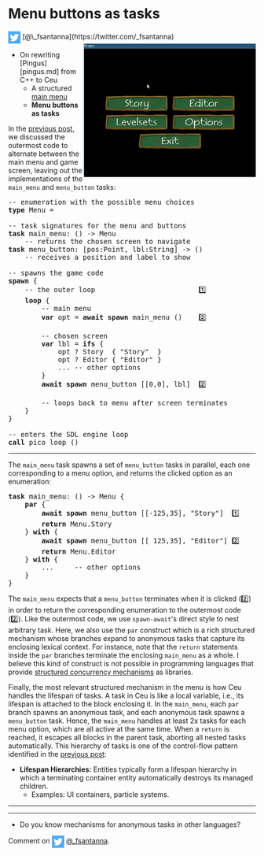 # Menu buttons as tasks

<img src="twitter.png" style="vertical-align:middle">
[@\_fsantanna](https://twitter.com/_fsantanna)

<img src="menu.gif" align="right" width="350">

- On rewriting [Pingus][pingus.md] from C++ to Ceu
    - A structured [main menu](menu.md)
    - **Menu buttons as tasks**

In the [previous post](menu.md), we discussed the outermost code to alternate
between the main menu and game screen, leaving out the implementations of the
`main_menu` and `menu_button` tasks:

<pre>
-- enumeration with the possible menu choices
<b>type</b> Menu = <Story=(), Editor=(), ...>

-- task signatures for the menu and buttons
<b>task</b> main_menu: () -> Menu
    -- returns the chosen screen to navigate
<b>task</b> menu_button: [pos:Point, lbl:String] -> ()
    -- receives a position and label to show

-- spawns the game code
<b>spawn</b> {
    -- the outer loop                         1️⃣
    <b>loop</b> {
        -- main menu
        <b>var</b> opt = <b>await</b> <b>spawn</b> main_menu ()    2️⃣

        -- chosen screen
        <b>var</b> lbl = <b>ifs</b> {
            opt ? Story  { "Story"  }
            opt ? Editor { "Editor" }
            ... -- other options
        }
        <b>await</b> <b>spawn</b> menu_button [[0,0], lbl]  2️⃣

        -- loops back to menu after screen terminates
    }
}

-- enters the SDL engine loop
<b>call</b> pico_loop ()
</pre>

---

The `main_menu` task spawns a set of `menu_button` tasks in parallel, each one
corresponding to a menu option, and returns the clicked option as an
enumeration:

<pre>
<b>task</b> main_menu: () -> Menu {
    <b>par</b> {
        <b>await</b> <b>spawn</b> menu_button [[-125,35], "Story"]  1️⃣
        <b>return</b> Menu.Story
    } <b>with</b> {
        <b>await</b> <b>spawn</b> menu_button [[ 125,35], "Editor"] 2️⃣
        <b>return</b> Menu.Editor
    } <b>with</b> {
        ...     -- other options
    }
}
</pre>

The `main_menu` expects that a `menu_button` terminates when it is clicked (2️⃣)
in order to return the corresponding enumeration to the outermost code (2️⃣).
Like the outermost code, we use `spawn-await`'s direct style to nest arbitrary
task.
Here, we also use the `par` construct which is a rich structured mechanism
whose branches expand to anonymous tasks that capture its enclosing lexical
context.
For instance, note that the `return` statements inside the `par` branches
terminate the enclosing `main_menu` as a whole.
I believe this kind of construct is not possible in programming languages that
provide [structured concurrency mechanisms](../sc.md) as libraries.

Finally, the most relevant structured mechanism in the menu is how Ceu handles
the lifespan of tasks.
A task in Ceu is like a local variable, i.e., its lifespan is attached to the
block enclosing it.
In the `main_menu`, each `par` branch spawns an anonymous task, and each
anonymous task spawns a `menu_button` task.
Hence, the `main_menu` handles at least 2x tasks for each menu option, which
are all active at the same time.
When a `return` is reached, it escapes all blocks in the parent task, aborting
all nested tasks automatically.
This hierarchy of tasks is one of the control-flow pattern identified in the
[previous post](pingus.md):

- **Lifespan Hierarchies:** Entities typically form a lifespan hierarchy in
   which a terminating container entity automatically destroys its managed
   children.
    - Examples: UI containers, particle systems.

---

<!--
3. **Dispatching Hierarchies:** Entities typically form a dispatching hierarchy
   in which a container that receives a stimulus automatically forwards it to
   its managed children.
    - Examples: redraw & update callbacks.

```
task menu_button: [pos:Point,tit:_(char*)] -> () {
    var size: Size
    output pico Pico.Output.Get.Size.Image [/size, _("data/images/menuitem.png")]

    spawn {
        every evt?Draw {
            output pico Pico.Output.Draw.Image [arg.pos, _("data/images/menuitem.png")]
            output pico Pico.Output.Set.Font [_("data/fonts/film-cryptic/Filmcryptic.ttf"),_45]
            output pico Pico.Output.Draw.Text [arg.pos, arg.tit]
        }
    }

    await evt?Mouse?Button?Down until isPointVsRect [pos,[arg.pos,size]]
        where {
            var pos = evt!Mouse!Button!Down.pos
        }
}
```
-->

---

- Do you know mechanisms for anonymous tasks in other languages?

Comment on <img src="twitter.png" style="vertical-align:middle"> [@\_fsantanna](https://twitter.com/_fsantanna/status/TODO).
